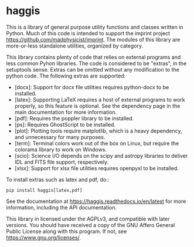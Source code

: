 haggis
======

This is a library of general purpose utility functions and classes written in
Python. Much of this code is intended to support the imprint project
<https://github.com/madphysicist/imprint>. The modules of this library are
more-or-less standalone utilities, organized by category.

This library contains plenty of code that relies on external programs and less
common Pyhon libraries. The code is considered to be "extras", in the setuptools
sense. Extras can be omitted without any modification to the python code. The
following extras are supported:

  - [docx]: Support for docx file utilities requires python-docx to be
    installed.
  - [latex]: Supporting LaTeX requires a host of external programs to work
    properly, so this feature is optional. See the dependency page in the main
    documentation for more information.
  - [pdf]: Requires the poppler library to be installed.
  - [ps]: Requires GhostScript to be installed.
  - [plot]: Plotting tools require matplotlib, which is a heavy dependency, and
    unnecessary for many purposes.
  - [term]: Terminal colors work out of the box on Linux, but require the
    colorama library to work on Windows.
  - [scio]: Science I/O depends on the scipy and astropy libraries to deliver
    IDL and FITS file support, respectively.
  - [xlsx]: Support for xlsx file utilities requires openpyxl to be installed.

To install extras such as latex and pdf, do::

    pip install haggis[latex,pdf]

See the documentation at <https://haggis.readthedocs.io/en/latest> for more
information, including the API documentation.

This library in licensed under the AGPLv3, and compatible with later versions.
You should have received a copy of the GNU Affero General Public License
along with this program.  If not, see <https://www.gnu.org/licenses/>.
